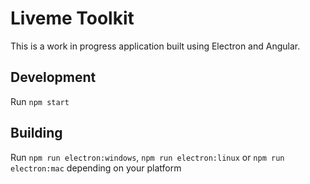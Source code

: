 # Liveme Toolkit
This is a work in progress application built using Electron and Angular.

## Development
Run `npm start`

## Building
Run `npm run electron:windows`, `npm run electron:linux` or `npm run electron:mac` depending on your platform
